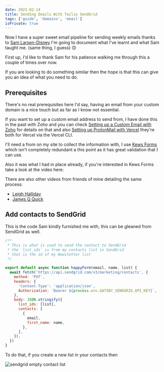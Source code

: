 ```yaml
---
date: 2021-02-14
title: Sending Emails With Twilio SendGrid
tags: ['guide', 'domains', 'email']
isPrivate: true
---
```


<script>
  import YouTube from '$lib/components/youtube.svelte'
</script>

Now I have a super sweet email pipeline for sending weekly emails
thanks to [Sam Larsen-Disney] I'm going to document what I've learnt
and what Sam taught me. (same thing, I guess) 😊

First up, I'd like to thank Sam for his patience walking me through
this a couple of times over now.

If you are looking to do something similar then the hope is that this
can give you an idea of what you need to do.

## Prerequisites

There's no real prerequisites here I'd say, having an email from your
custom domain is a nice touch but as far as I know not essential.

If you want to set up a custom email address to send from, I have done
this in the past with Zoho and you can check [Setting up a Custom
Email with Zoho] for details on that and also [Setting up ProtonMail
with Vercel] they're both for Vercel via the Vercel CLI.

I'll need a from on my site to collect the information with, I use
[Kews Forms] which isn't completely redundant a this point as it has
great validation that I can use.

Also it was what I had in place already, if you're interested in Kews
Forms take a look at the video here:

<YouTube youTubeId="ZSFn1lnlAZw" />

There are also other videos from friends of mine detailing the same
process:

- [Leigh Halliday]
- [James Q Quick]

## Add contacts to SendGrid

This is the code Sam kindly furnished me with, this can be gleaned
from SendGrid as well.

```js
/**
 * This is what is used to send the contact to SendGrid
 * the `list_ids` is from my contacts list in SendGrid
 * that is the id of my Newsletter list
 */

export default async function happyForm(email, name, list) {
  await fetch('https://api.sendgrid.com/v3/marketing/contacts', {
    method: 'PUT',
    headers: {
      'Content-Type': 'application/json',
      Authorization: `Bearer ${process.env.GATSBY_SENDGRID_API_KEY}`,
    },
    body: JSON.stringify({
      list_ids: [list],
      contacts: [
        {
          email,
          first_name: name,
        },
      ],
    }),
  })
}
```

To do that, if you create a new list in your contacts then

![sendgrid empty contact list]

<!-- Links -->

[setting up a custom email with zoho]:
  https://scottspence.com/posts/custom-email-domain-with-now/
[sam larsen-disney]: https://twitter.com/SamLarsenDisney
[newsletter]: https://scottspence.com/newsletter
[leigh halliday]: https://www.youtube.com/watch?v=gK7KKswOnOQ
[james q quick]: https://www.youtube.com/watch?v=7HVM3HPhlTw
[kews forms]: https://kwes.io/
[setting up protonmail with vercel]:
  https://scottspence.com/posts/setting-up-proton-mail-with-vercel/

<!-- Images -->

[sendgrid empty contact list]:
  https://res.cloudinary.com/defkmsrpw/image/upload/q_auto,f_auto/v1614858538/scottspence.com/sendgrid-empty-contact-list-73204f3ecdb25d07f4bedfb3be6b6434.png
